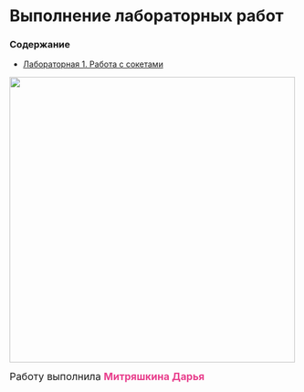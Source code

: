 #  Выполнение лабораторных работ

### Содержание

* <a href='lab1/'>Лабораторная 1. Работа с сокетами</a> 


<img style='width: 500px' src='img/cat.jpg'>

<span style='font-size: 1.1rem'>Работу выполнила <span style='color: #e83e8c'>**Митряшкина Дарья**</span></span>